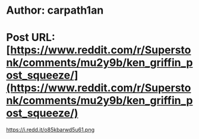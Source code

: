 # Author: carpath1an
# Post URL: [https://www.reddit.com/r/Superstonk/comments/mu2y9b/ken_griffin_post_squeeze/](https://www.reddit.com/r/Superstonk/comments/mu2y9b/ken_griffin_post_squeeze/)


https://i.redd.it/o85kbarwd5u61.png